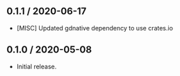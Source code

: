 ## 0.1.1 / 2020-06-17
- [MISC] Updated gdnative dependency to use crates.io

## 0.1.0 / 2020-05-08
- Initial release.